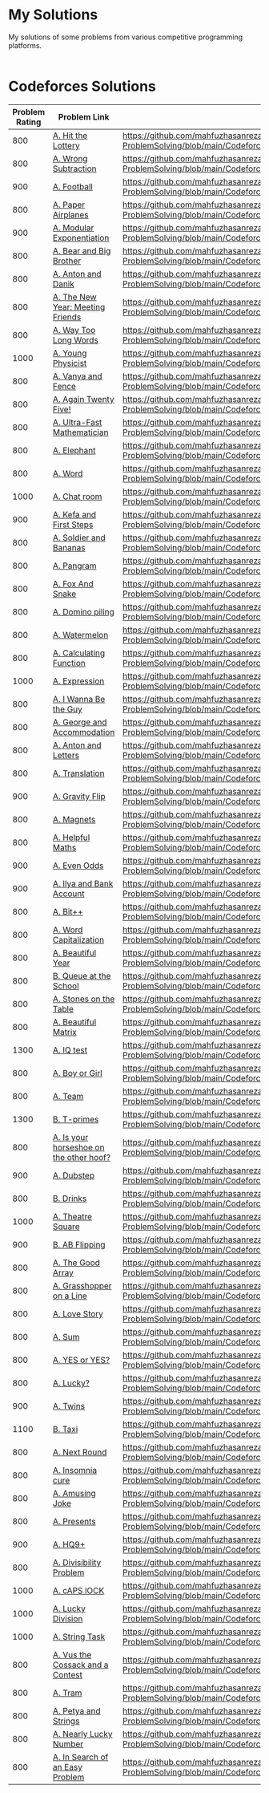 # My Solutions
My solutions of some problems from various competitive programming platforms.  
<br>

# Codeforces Solutions
Problem Rating | Problem Link | Solution Link
---------------|--------------|--------------
 800 | [A. Hit the Lottery](https://codeforces.com/problemset/problem/996/A) | https://github.com/mahfuzhasanreza/CP-ProblemSolving/blob/main/Codeforces/996A_Hit_the_Lottery.cpp
 800 | [A. Wrong Subtraction](https://codeforces.com/problemset/problem/977/A) | https://github.com/mahfuzhasanreza/CP-ProblemSolving/blob/main/Codeforces/977A_Wrong_Subtraction.cpp
 900 | [A. Football](https://codeforces.com/problemset/problem/96/A) | https://github.com/mahfuzhasanreza/CP-ProblemSolving/blob/main/Codeforces/96A_Football.cpp
 800 | [A. Paper Airplanes](https://codeforces.com/problemset/problem/965/A) | https://github.com/mahfuzhasanreza/CP-ProblemSolving/blob/main/Codeforces/965A_Paper_Airplanes.cpp
 900 | [A. Modular Exponentiation](https://codeforces.com/problemset/problem/913/A) | https://github.com/mahfuzhasanreza/CP-ProblemSolving/blob/main/Codeforces/913A_Modular_Exponentiation.cpp
 800 | [A. Bear and Big Brother](https://codeforces.com/problemset/problem/791/A) | https://github.com/mahfuzhasanreza/CP-ProblemSolving/blob/main/Codeforces/791A_Bear_and_Big_Brother.cpp
 800 | [A. Anton and Danik](https://codeforces.com/problemset/problem/734/A) | https://github.com/mahfuzhasanreza/CP-ProblemSolving/blob/main/Codeforces/734A_Anton_and_Danik.cpp
 800 | [A. The New Year: Meeting Friends](https://codeforces.com/problemset/problem/723/A) | https://github.com/mahfuzhasanreza/CP-ProblemSolving/blob/main/Codeforces/723A_The_New_Year%3A_Meeting_Friends.cpp
 800 | [A. Way Too Long Words](https://codeforces.com/problemset/problem/71/A) | https://github.com/mahfuzhasanreza/CP-ProblemSolving/blob/main/Codeforces/71A_Way_Too_Long_Words.cpp
 1000 | [A. Young Physicist](https://codeforces.com/problemset/problem/69/A) | https://github.com/mahfuzhasanreza/CP-ProblemSolving/blob/main/Codeforces/69A_Young_Physicist.cpp
 800 | [A. Vanya and Fence](https://codeforces.com/problemset/problem/677/A) | https://github.com/mahfuzhasanreza/CP-ProblemSolving/blob/main/Codeforces/677A_Vanya_and_Fence.cpp
 800 | [A. Again Twenty Five!](https://codeforces.com/problemset/problem/630/A) | https://github.com/mahfuzhasanreza/CP-ProblemSolving/blob/main/Codeforces/630A_Again_Twenty_Five!.cpp
 800 | [A. Ultra-Fast Mathematician](https://codeforces.com/problemset/problem/61/A) | https://github.com/mahfuzhasanreza/CP-ProblemSolving/blob/main/Codeforces/61A_Ultra_Fast_Mathematician.cpp
 800 | [A. Elephant](https://codeforces.com/problemset/problem/617/A) | https://github.com/mahfuzhasanreza/CP-ProblemSolving/blob/main/Codeforces/617A_Elephant.cpp
 800 | [A. Word](https://codeforces.com/problemset/problem/59/A) | https://github.com/mahfuzhasanreza/CP-ProblemSolving/blob/main/Codeforces/59A_Word.cpp
 1000 | [A. Chat room](https://codeforces.com/problemset/problem/58/A) | https://github.com/mahfuzhasanreza/CP-ProblemSolving/blob/main/Codeforces/58A_Chat_room.cpp
 900 | [A. Kefa and First Steps](https://codeforces.com/problemset/problem/580/A) | https://github.com/mahfuzhasanreza/CP-ProblemSolving/blob/main/Codeforces/580A_Kefa_and_First_Steps.cpp
 800 | [A. Soldier and Bananas](https://codeforces.com/problemset/problem/546/A) | https://github.com/mahfuzhasanreza/CP-ProblemSolving/blob/main/Codeforces/546A_Soldier_and_Bananas.cpp
 800 | [A. Pangram](https://codeforces.com/problemset/problem/520/A) | https://github.com/mahfuzhasanreza/CP-ProblemSolving/blob/main/Codeforces/520A_Pangram.cpp
 800 | [A. Fox And Snake](https://codeforces.com/problemset/problem/510/A) | https://github.com/mahfuzhasanreza/CP-ProblemSolving/blob/main/Codeforces/510A_Fox_And_Snake.cpp
 800 | [A. Domino piling](https://codeforces.com/problemset/problem/50/A) | https://github.com/mahfuzhasanreza/CP-ProblemSolving/blob/main/Codeforces/50A_Domino_Piling.cpp
 800 | [A. Watermelon](https://codeforces.com/problemset/problem/4/A) | https://github.com/mahfuzhasanreza/CP-ProblemSolving/blob/main/Codeforces/4A_Watermelon.cpp
 800 | [A. Calculating Function](https://codeforces.com/problemset/problem/486/A) | https://github.com/mahfuzhasanreza/CP-ProblemSolving/blob/main/Codeforces/486A_Calculating_Function.cpp
 1000 | [A. Expression](https://codeforces.com/problemset/problem/479/A) | https://github.com/mahfuzhasanreza/CP-ProblemSolving/blob/main/Codeforces/479A_Expression.cpp
 800 | [A. I Wanna Be the Guy](https://codeforces.com/problemset/problem/469/A) | https://github.com/mahfuzhasanreza/CP-ProblemSolving/blob/main/Codeforces/469A_I_Wanna_Be_the_Guy.cpp
 800 | [A. George and Accommodation](https://codeforces.com/problemset/problem/467/A) | https://github.com/mahfuzhasanreza/CP-ProblemSolving/blob/main/Codeforces/467A_George_and_Accommodation.cpp
 800 | [A. Anton and Letters](https://codeforces.com/problemset/problem/443/A) | https://github.com/mahfuzhasanreza/CP-ProblemSolving/blob/main/Codeforces/443A_Anton_and_Letters.cpp
 800 | [A. Translation](https://codeforces.com/problemset/problem/41/A) | https://github.com/mahfuzhasanreza/CP-ProblemSolving/blob/main/Codeforces/41A_Translation.cpp
 900 | [A. Gravity Flip](https://codeforces.com/problemset/problem/405/A/) | https://github.com/mahfuzhasanreza/CP-ProblemSolving/blob/main/Codeforces/405A_Gravity_Flip.cpp
 800 | [A. Magnets](https://codeforces.com/problemset/problem/344/A) | https://github.com/mahfuzhasanreza/CP-ProblemSolving/blob/main/Codeforces/344A_Magnets.cpp
 800 | [A. Helpful Maths](https://codeforces.com/problemset/problem/339/A) | https://github.com/mahfuzhasanreza/CP-ProblemSolving/blob/main/Codeforces/339A_Helpful_Maths.cpp
 900 | [A. Even Odds](https://codeforces.com/problemset/problem/318/A) | https://github.com/mahfuzhasanreza/CP-ProblemSolving/blob/main/Codeforces/318A_Even_Odds.cpp
 900 | [A. Ilya and Bank Account](https://codeforces.com/problemset/problem/313/A) | https://github.com/mahfuzhasanreza/CP-ProblemSolving/blob/main/Codeforces/313A_Ilya_and_Bank_Account.cpp
 800 | [A. Bit++](https://codeforces.com/problemset/problem/282/A) | https://github.com/mahfuzhasanreza/CP-ProblemSolving/blob/main/Codeforces/282A_Bit%2B%2B.cpp
 800 | [A. Word Capitalization](https://codeforces.com/problemset/problem/281/A) | https://github.com/mahfuzhasanreza/CP-ProblemSolving/blob/main/Codeforces/281A_Word_Capitalization.cpp
 800 | [A. Beautiful Year](https://codeforces.com/problemset/problem/271/A) | https://github.com/mahfuzhasanreza/CP-ProblemSolving/blob/main/Codeforces/271A_Beautiful_Year.cpp
 800 | [B. Queue at the School](https://codeforces.com/problemset/problem/266/B) | https://github.com/mahfuzhasanreza/CP-ProblemSolving/blob/main/Codeforces/266B_Queue_at_the_School.cpp
 800 | [A. Stones on the Table](https://codeforces.com/problemset/problem/266/A) | https://github.com/mahfuzhasanreza/CP-ProblemSolving/blob/main/Codeforces/266A_Stones_on_the_Table.cpp
 800 | [A. Beautiful Matrix](https://codeforces.com/problemset/problem/263/A) | https://github.com/mahfuzhasanreza/CP-ProblemSolving/blob/main/Codeforces/263A_Beautiful_Matrix.cpp
 1300 | [A. IQ test](https://codeforces.com/problemset/problem/25/A) | https://github.com/mahfuzhasanreza/CP-ProblemSolving/blob/main/Codeforces/25A_IQ_test.cpp
 800 | [A. Boy or Girl](https://codeforces.com/problemset/problem/236/A) | https://github.com/mahfuzhasanreza/CP-ProblemSolving/blob/main/Codeforces/236A_Boy_or_Girl.cpp
 800 | [A. Team](https://codeforces.com/problemset/problem/231/A) | https://github.com/mahfuzhasanreza/CP-ProblemSolving/blob/main/Codeforces/231A_Team.cpp
 1300 | [B. T-primes](https://codeforces.com/problemset/problem/230/B) | https://github.com/mahfuzhasanreza/CP-ProblemSolving/blob/main/Codeforces/230B_T_primes.cpp
 800 | [A. Is your horseshoe on the other hoof?](https://codeforces.com/problemset/problem/228/A) | https://github.com/mahfuzhasanreza/CP-ProblemSolving/blob/main/Codeforces/228A_Is_your_horseshoe_on_the_other_hoof%3F.cpp
 900 | [A. Dubstep](https://codeforces.com/problemset/problem/208/A) | https://github.com/mahfuzhasanreza/CP-ProblemSolving/blob/main/Codeforces/208A_Dubstep.cpp
 800 | [B. Drinks](https://codeforces.com/problemset/problem/200/B) | https://github.com/mahfuzhasanreza/CP-ProblemSolving/blob/main/Codeforces/200B_Drinks.cpp
 1000 | [A. Theatre Square](https://codeforces.com/problemset/problem/1/A) | https://github.com/mahfuzhasanreza/CP-ProblemSolving/blob/main/Codeforces/1A_Theatre_Square.cpp
 900 | [B. AB Flipping](https://codeforces.com/problemset/problem/1896/B) | https://github.com/mahfuzhasanreza/CP-ProblemSolving/blob/main/Codeforces/1896B_AB_Flipping.cpp
 800 | [A. The Good Array](https://codeforces.com/problemset/problem/1839/A) | https://github.com/mahfuzhasanreza/CP-ProblemSolving/blob/main/Codeforces/1839A_The_Good_Array.cpp
 800 | [A. Grasshopper on a Line](https://codeforces.com/problemset/problem/1837/A) | https://github.com/mahfuzhasanreza/CP-ProblemSolving/blob/main/Codeforces/1837A_Grasshopper_on_a_Line.cpp
 800 | [A. Love Story](https://codeforces.com/problemset/problem/1829/A) | https://github.com/mahfuzhasanreza/CP-ProblemSolving/blob/main/Codeforces/1829A_Love_Story.cpp
 800 | [A. Sum](https://codeforces.com/problemset/problem/1742/A) | https://github.com/mahfuzhasanreza/CP-ProblemSolving/blob/main/Codeforces/1742A_%20Sum.cpp
 800 | [A. YES or YES?](https://codeforces.com/problemset/problem/1703/A) | https://github.com/mahfuzhasanreza/CP-ProblemSolving/blob/main/Codeforces/1703A_YES_or_YES%3F.cpp
 800 | [A. Lucky?](https://codeforces.com/problemset/problem/1676/A) | https://github.com/mahfuzhasanreza/CP-ProblemSolving/blob/main/Codeforces/1676A_Lucky%3F.cpp
 900 | [A. Twins](https://codeforces.com/problemset/problem/160/A) | https://github.com/mahfuzhasanreza/CP-ProblemSolving/blob/main/Codeforces/160A_Twins.cpp
 1100 | [B. Taxi](https://codeforces.com/problemset/problem/158/B) | https://github.com/mahfuzhasanreza/CP-ProblemSolving/blob/main/Codeforces/158B_Taxi.cpp
 800 | [A. Next Round](https://codeforces.com/problemset/problem/158/A) | https://github.com/mahfuzhasanreza/CP-ProblemSolving/blob/main/Codeforces/158A_Next_Round.cpp
 800 | [A. Insomnia cure](https://codeforces.com/problemset/problem/148/A) | https://github.com/mahfuzhasanreza/CP-ProblemSolving/blob/main/Codeforces/148A_Insomnia_cure.cpp
 800 | [A. Amusing Joke](https://codeforces.com/problemset/problem/141/A) | https://github.com/mahfuzhasanreza/CP-ProblemSolving/blob/main/Codeforces/141A_Amusing_Joke.cpp
 800 | [A. Presents](https://codeforces.com/problemset/problem/136/A) | https://github.com/mahfuzhasanreza/CP-ProblemSolving/blob/main/Codeforces/136A_Presents.cpp
 900 | [A. HQ9+](https://codeforces.com/problemset/problem/133/A) | https://github.com/mahfuzhasanreza/CP-ProblemSolving/blob/main/Codeforces/133A_HQ9%2B.cpp
 800 | [A. Divisibility Problem](https://codeforces.com/problemset/problem/1328/A) | https://github.com/mahfuzhasanreza/CP-ProblemSolving/blob/main/Codeforces/1328A_Divisibility_Problem.cpp
 1000 | [A. cAPS lOCK](https://codeforces.com/problemset/problem/131/A) | https://github.com/mahfuzhasanreza/CP-ProblemSolving/blob/main/Codeforces/131A_cAPS_lOCK.cpp
 1000 | [A. Lucky Division](https://codeforces.com/problemset/problem/122/A) | https://github.com/mahfuzhasanreza/CP-ProblemSolving/blob/main/Codeforces/122A_Lucky_Division.cpp
 1000 | [A. String Task](https://codeforces.com/problemset/problem/118/A) | https://github.com/mahfuzhasanreza/CP-ProblemSolving/blob/main/Codeforces/118A_String_Task.cpp
 800 | [A. Vus the Cossack and a Contest](https://codeforces.com/problemset/problem/1186/A) | https://github.com/mahfuzhasanreza/CP-ProblemSolving/blob/main/Codeforces/1186A_Vus_the_Cossack_and_a_Contest.cpp
 800 | [A. Tram](https://codeforces.com/problemset/problem/116/A) | https://github.com/mahfuzhasanreza/CP-ProblemSolving/blob/main/Codeforces/116A_Tram.cpp
 800 | [A. Petya and Strings](https://codeforces.com/problemset/problem/112/A) | https://github.com/mahfuzhasanreza/CP-ProblemSolving/blob/main/Codeforces/112A_Petya_and_Strings.cpp
 800 | [A. Nearly Lucky Number](https://codeforces.com/problemset/problem/110/A) | https://github.com/mahfuzhasanreza/CP-ProblemSolving/blob/main/Codeforces/110A_Nearly_Lucky_Number.cpp
 800 | [A. In Search of an Easy Problem](https://codeforces.com/problemset/problem/1030/A) | https://github.com/mahfuzhasanreza/CP-ProblemSolving/blob/main/Codeforces/1030A_In_Search_of_an_Easy_Problem.cpp
